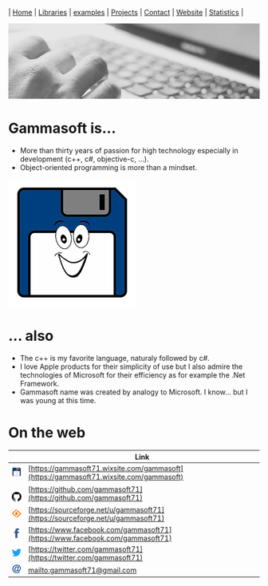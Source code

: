 | [Home](home.md) | [Libraries](libraries.md) | [examples](examples.md) | [Projects](https://sourceforge.net/u/gammasoft71) | [Contact](contact.md) | [Website](https://gammasoft71.wixsite.com/gammasoft) | [Statistics](statistics.md) |

![background_img](pictures/gammasoft_background.jpg)

# Gammasoft is...

* More than thirty years of passion for high technology especially in development (c++, c#, objective-c, ...).
* Object-oriented programming is more than a mindset.

![background_img](pictures/gammasoft.png)

# ... also
* The c++ is my favorite language, naturaly followed by c#.
* I love Apple products for their simplicity of use but I also admire the technologies of Microsoft for their efficiency as for example the .Net Framework.
* Gammasoft name was created by analogy to Microsoft. I know... but I was young at this time.

# On the web

|                                                                                         | Link                                                                                   |
|-----------------------------------------------------------------------------------------|----------------------------------------------------------------------------------------|
| [![gammasoft_img](pictures/gammasoft32.png)](https://gammasoft71.wixsite.com/gammasoft) | [https://gammasoft71.wixsite.com/gammasoft](https://gammasoft71.wixsite.com/gammasoft) |
| [![github_img](pictures/github32.png)](https://github.com/gammasoft71)                  | [https://github.com/gammasoft71](https://github.com/gammasoft71)                       |
| [![github_img](pictures/sourceforge32.png)](https://sourceforge.net/u/gammasoft71)      | [https://sourceforge.net/u/gammasoft71](https://sourceforge.net/u/gammasoft71)         |
| [![facebook_img](pictures/facebook32.png)](https://www.facebook.com/gammasoft71)        | [https://www.facebook.com/gammasoft71](https://www.facebook.com/gammasoft71)           |
| [![twitter_img](pictures/twitter32.png)](https://twitter.com/gammasoft71)               | [https://twitter.com/gammasoft71](https://twitter.com/gammasoft71)                     |
| [![mail_img](pictures/mail32.png)](mailto:gammasoft71@gmail.com)                        | [mailto:gammasoft71@gmail.com](mailto:gammasoft71@gmail.com)                           |
